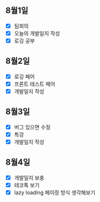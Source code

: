 ## 8월1일

- [x] 팀회의
- [x] 오늘의 개발일지 작성
- [x] 로깅 공부

## 8월2일
- [x] 로깅 페어
- [x] 프론트 테스트 페어
- [x] 개발일지 작성

## 8월3일
- [x] 버그 있으면 수정
- [x] 특강
- [x] 개발일지 작성

## 8월4일
- [x] 개발일지 보충
- [x] 테코톡 보기
- [x] lazy loading 페이징 방식 생각해보기
